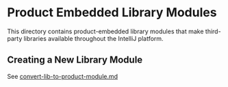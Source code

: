 # Product Embedded Library Modules

This directory contains product-embedded library modules that make third-party libraries available throughout the IntelliJ platform.

## Creating a New Library Module

See [convert-lib-to-product-module.md](../../.claude/commands/convert-lib-to-product-module.md)